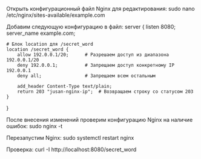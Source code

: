 Открыть конфигурационный файл Nginx для редактирования:
sudo nano /etc/nginx/sites-available/example.com

Добавим следующую конфигурацию в файл: 
server {
    listen 8080;
    server_name example.com;

    # Блок location для /secret_word
    location /secret_word {
        allow 192.0.0.1/20;      # Разрешаем доступ из диапазона 192.0.0.1/20
        deny 192.0.0.1;          # Запрещаем доступ конкретному IP 192.0.0.1
        deny all;                # Запрещаем всем остальным

        add_header Content-Type text/plain;
        return 203 "jusan-nginx-ip";  # Возвращаем строку со статусом 203
    }
}

После внесения изменений проверим конфигурацию Nginx на наличие ошибок:
sudo nginx -t

Перезапустим Nginx:
sudo systemctl restart nginx
 
Проверка:
curl -I http://localhost:8080/secret_word

